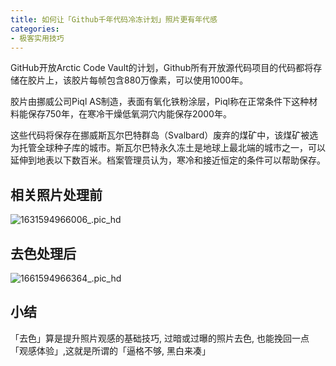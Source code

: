 ```yaml
---
title: 如何让「Github千年代码冷冻计划」照片更有年代感
categories:
- 极客实用技巧
---
```


GitHub开放Arctic Code Vault的计划，Github所有开放源代码项目的代码都将存储在胶片上，该胶片每帧包含880万像素，可以使用1000年。

胶片由挪威公司Piql AS制造，表面有氧化铁粉涂层，Piql称在正常条件下这种材料能保存750年，在寒冷干燥低氧洞穴内能保存2000年。

这些代码将保存在挪威斯瓦尔巴特群岛（Svalbard）废弃的煤矿中，该煤矿被选为托管全球种子库的城市。斯瓦尔巴特永久冻土是地球上最北端的城市之一，可以延伸到地表以下数百米。档案管理员认为，寒冷和接近恒定的条件可以帮助保存。

## 相关照片处理前



![1631594966006_.pic_hd](https://cdn.fangyuanxiaozhan.com/assets/16942268263776EJsz6d8.jpeg)





## 去色处理后



![1661594966364_.pic_hd](https://cdn.fangyuanxiaozhan.com/assets/1694226826972KddCbimS.jpeg)



## 小结



「去色」算是提升照片观感的基础技巧,  过暗或过曝的照片去色, 也能挽回一点「观感体验」,这就是所谓的「逼格不够, 黑白来凑」